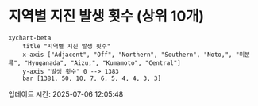# 지역별 지진 발생 횟수 (상위 10개)

```mermaid
xychart-beta
    title "지역별 지진 발생 횟수"
    x-axis ["Adjacent", "Off", "Northern", "Southern", "Noto,", "미분류", "Hyuganada", "Aizu,", "Kumamoto", "Central"]
    y-axis "발생 횟수" 0 --> 1383
    bar [1381, 50, 10, 7, 6, 5, 4, 4, 3, 3]
```

업데이트 시간: 2025-07-06 12:05:48
